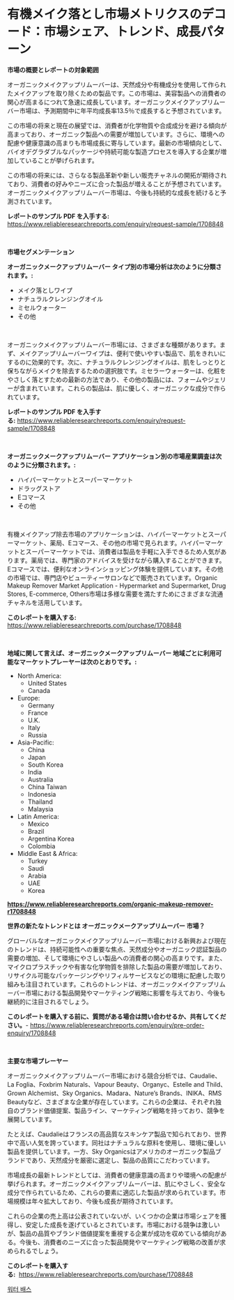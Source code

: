 <p><h1>有機メイク落とし市場メトリクスのデコード：市場シェア、トレンド、成長パターン</h1></p><p><strong>市場の概要とレポートの対象範囲</strong></p>
<p><p>オーガニックメイクアップリムーバーは、天然成分や有機成分を使用して作られたメイクアップを取り除くための製品です。この市場は、美容製品への消費者の関心が高まるにつれて急速に成長しています。オーガニックメイクアップリムーバー市場は、予測期間中に年平均成長率13.5％で成長すると予想されています。</p><p>この市場の将来と現在の展望では、消費者が化学物質や合成成分を避ける傾向が高まっており、オーガニック製品への需要が増加しています。さらに、環境への配慮や健康意識の高まりも市場成長に寄与しています。最新の市場傾向として、バイオデグラダブルなパッケージや持続可能な製造プロセスを導入する企業が増加していることが挙げられます。</p><p>この市場の将来には、さらなる製品革新や新しい販売チャネルの開拓が期待されており、消費者の好みやニーズに合った製品が増えることが予想されています。オーガニックメイクアップリムーバー市場は、今後も持続的な成長を続けると予測されています。</p></p>
<p><strong>レポートのサンプル PDF を入手する:</strong> <a href="https://www.reliableresearchreports.com/enquiry/request-sample/1708848">https://www.reliableresearchreports.com/enquiry/request-sample/1708848</a></p>
<p>&nbsp;</p>
<p><strong>市場セグメンテーション</strong></p>
<p><strong>オーガニックメークアップリムーバー タイプ別の市場分析は次のように分類されます。:</strong></p>
<p><ul><li>メイク落としワイプ</li><li>ナチュラルクレンジングオイル</li><li>ミセルウォーター</li><li>その他</li></ul></p>
<p>&nbsp;</p>
<p><p>オーガニックメイクアップリムーバー市場には、さまざまな種類があります。まず、メイクアップリムーバーワイプは、便利で使いやすい製品で、肌をきれいにするのに効果的です。次に、ナチュラルクレンジングオイルは、肌をしっとりと保ちながらメイクを除去するための選択肢です。ミセラーウォーターは、化粧をやさしく落とすための最新の方法であり、その他の製品には、フォームやジェリーが含まれています。これらの製品は、肌に優しく、オーガニックな成分で作られています。</p></p>
<p><strong>レポートのサンプル PDF を入手する:</strong>&nbsp;<a href="https://www.reliableresearchreports.com/enquiry/request-sample/1708848">https://www.reliableresearchreports.com/enquiry/request-sample/1708848</a></p>
<p>&nbsp;</p>
<p><strong> オーガニックメークアップリムーバー アプリケーション別の市場産業調査は次のように分類されます。:</strong></p>
<p><ul><li>ハイパーマーケットとスーパーマーケット</li><li>ドラッグストア</li><li>Eコマース</li><li>その他</li></ul></p>
<p>&nbsp;</p>
<p><p>有機メイクアップ除去市場のアプリケーションは、ハイパーマーケットとスーパーマーケット、薬局、Eコマース、その他の市場で見られます。ハイパーマーケットとスーパーマーケットでは、消費者は製品を手軽に入手できるため人気があります。薬局では、専門家のアドバイスを受けながら購入することができます。Eコマースでは、便利なオンラインショッピング体験を提供しています。その他の市場では、専門店やビューティーサロンなどで販売されています。Organic Makeup Remover Market Application - Hypermarket and Supermarket, Drug Stores, E-commerce, Others市場は多様な需要を満たすためにさまざまな流通チャネルを活用しています。</p></p>
<p><strong>このレポートを購入する:</strong>&nbsp; <a href="https://www.reliableresearchreports.com/purchase/1708848">https://www.reliableresearchreports.com/purchase/1708848</a></p>
<p>&nbsp;</p>
<p><strong>地域に関して言えば、オーガニックメークアップリムーバー 地域ごとに利用可能なマーケットプレーヤーは次のとおりです。:</strong></p>
<p><ul>
    <li>
        North America:
        <ul>
            <li>United States</li>
            <li>Canada</li>
        </ul>
    </li>
    <li>
        Europe:
        <ul>
            <li>Germany</li>
            <li>France</li>
            <li>U.K.</li>
            <li>Italy</li>
            <li>Russia</li>
        </ul>
    </li>
    <li>
        Asia-Pacific:
        <ul>
            <li>China</li>
            <li>Japan</li>
            <li>South Korea</li>
            <li>India</li>
            <li>Australia</li>
            <li>China Taiwan</li>
            <li>Indonesia</li>
            <li>Thailand</li>
            <li>Malaysia</li>
        </ul>
    </li>
    <li>
        Latin America:
        <ul>
            <li>Mexico</li>
            <li>Brazil</li>
            <li>Argentina Korea</li>
            <li>Colombia</li>
        </ul>
    </li>
    <li>
        Middle East & Africa:
        <ul>
            <li>Turkey</li>
            <li>Saudi</li>
            <li>Arabia</li>
            <li>UAE</li>
            <li>Korea</li>
        </ul>
    </li>
    </ul></p>
<p><strong><a href="https://www.reliableresearchreports.com/organic-makeup-remover-r1708848">https://www.reliableresearchreports.com/organic-makeup-remover-r1708848</a></strong>&nbsp;</p>
<p><strong>世界の新たなトレンドとは オーガニックメークアップリムーバー 市場？</strong></p>
<p><p>グローバルなオーガニックメイクアップリムーバー市場における新興および現在のトレンドは、持続可能性への重要な焦点、天然成分やオーガニック認証製品の需要の増加、そして環境にやさしい製品への消費者の関心の高まりです。また、マイクロプラスチックや有害な化学物質を排除した製品の需要が増加しており、リサイクル可能なパッケージングやリフィルサービスなどの環境に配慮した取り組みも注目されています。これらのトレンドは、オーガニックメイクアップリムーバー市場における製品開発やマーケティング戦略に影響を与えており、今後も継続的に注目されるでしょう。</p></p>
<p><strong>このレポートを購入する前に、質問がある場合は問い合わせるか、共有してください。</strong>- <a href="https://www.reliableresearchreports.com/enquiry/pre-order-enquiry/1708848">https://www.reliableresearchreports.com/enquiry/pre-order-enquiry/1708848</a></p>
<p>&nbsp;</p>
<p><strong>主要な市場プレーヤー</strong></p>
<p><p>オーガニックメイクアップリムーバー市場における競合分析では、Caudalie、La Foglia、Foxbrim Naturals、Vapour Beauty、Organyc、Estelle and Thild、Grown Alchemist、Sky Organics、Madara、Nature’s Brands、INIKA、RMS Beautyなど、さまざまな企業が存在しています。これらの企業は、それぞれ独自のブランド価値提案、製品ライン、マーケティング戦略を持っており、競争を展開しています。</p><p>たとえば、Caudalieはフランスの高品質なスキンケア製品で知られており、世界中で高い人気を誇っています。同社はナチュラルな原料を使用し、環境に優しい製品を提供しています。一方、Sky Organicsはアメリカのオーガニック製品ブランドであり、天然成分を厳密に選定し、製品の品質にこだわっています。</p><p>市場成長の最新トレンドとしては、消費者の健康意識の高まりや環境への配慮が挙げられます。オーガニックメイクアップリムーバーは、肌にやさしく、安全な成分で作られているため、これらの要素に適応した製品が求められています。市場規模は年々拡大しており、今後も成長が期待されています。</p><p>これらの企業の売上高は公表されていないが、いくつかの企業は市場シェアを獲得し、安定した成長を遂げているとされています。市場における競争は激しいが、製品の品質やブランド価値提案を重視する企業が成功を収めている傾向がある。今後も、消費者のニーズに合った製品開発やマーケティング戦略の改善が求められるでしょう。</p></p>
<p><strong>このレポートを購入する:</strong>&nbsp;&nbsp;<a href="https://www.reliableresearchreports.com/purchase/1708848">https://www.reliableresearchreports.com/purchase/1708848</a></p>
<p><p><a href="https://medium.com/@stanleylyittle554467/%EB%AC%BC-%EC%98%A8%EC%88%98-%EC%82%B0%EC%97%85-%EC%8B%9C%EC%9E%A5-%EC%A0%90%EC%9C%A0%EC%9C%A8-%EC%8B%9C%EC%9E%A5-%ED%8A%B8%EB%A0%8C%EB%93%9C-%EB%B0%8F-%EB%AF%B8%EB%9E%98-%EC%84%B1%EC%9E%A5-%ED%83%90%EA%B5%AC-84f727b111e4">워터 배스</a></p></p>